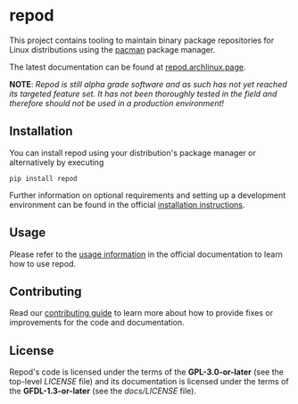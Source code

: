 # repod
This project contains tooling to maintain binary package repositories for Linux
distributions using the [pacman](https://archlinux.org/pacman/) package manager.

The latest documentation can be found at
[repod.archlinux.page](https://repod.archlinux.page).

**NOTE**: *Repod is still alpha grade software and as such has not yet reached
its targeted feature set. It has not been thoroughly tested in the field and
therefore should not be used in a production environment!*

## Installation

You can install repod using your distribution's package manager or
alternatively by executing

```
pip install repod
```

Further information on optional requirements and setting up a development
environment can be found in the official [installation
instructions](https://repod.archlinux.page/repod/installation.html).

## Usage

Please refer to the [usage
information](https://repod.archlinux.page/usage.html) in the official
documentation to learn how to use repod.

## Contributing

Read our [contributing guide](https://repod.archlinux.page/contributing.html)
to learn more about how to provide fixes or improvements for the code and
documentation.

## License

Repod's code is licensed under the terms of the **GPL-3.0-or-later** (see the
top-level *LICENSE* file) and its documentation is licensed under the terms of
the **GFDL-1.3-or-later** (see the *docs/LICENSE* file).
